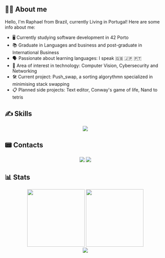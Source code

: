 ## 👨‍💻 About me
Hello, I'm Raphael from Brazil, currently Living in Portugal! Here are some info about me:

- 🖥️ Currently studying software development in 42 Porto
- 📚 Graduate in Languages and business and post-graduate in International Business 
- 🗣️ Passionate about learning languages: I speak 🇬🇧 🇯🇵 🇵🇹 
- 🎯 Area of interest in technology: Computer Vision, Cybersecurity and Networking 
- 🛠️ Current project: Push_swap, a sorting algorythmn specialized in minimising stack swapping 
- 📋 Planned side projects: Text editor, Conway's game of life, Nand to tetris 

## ✍️ Skills
<p align="center">
  <a href="https://skillicons.dev">
    <img src="https://skillicons.dev/icons?i=c,lua,git,github,bash,linux,neovim,markdown,wordpress">
  </a>
</p>

## 📟 Contacts
<p align="center">
  <a href = "mailto:raphael.campos94@gmail.com"><img src="https://img.shields.io/badge/Gmail-D14836?style=for-the-badge&logo=gmail&logoColor=white"></a>
  <a href ="https://www.linkedin.com/in/raphael-vieira/" target="_blank"><img src="https://img.shields.io/badge/-LinkedIn-%230077B5?style=for-the-badge&logo=linkedin&logoColor=white" target="_blank"></a>
</p>

## 📊 Stats
<div align="center">
	<a>
		<img height="180px" src="https://github-readme-stats.vercel.app/api?username=Rapcampo&theme=radical&show_icons=true&include_all_commits=trye&count_private=true"/>
		<img height="180px" src="https://streak-stats.demolab.com?user=Rapcampo&theme=radical&exclude_days=Sat,Sun"/>
	</a>
</div>

<div align="center">
	<a>
	  <img src="https://komarev.com/ghpvc/?username=Rapcampo&style=for-the-badge&color=blue"/>
	</a>
</div>

